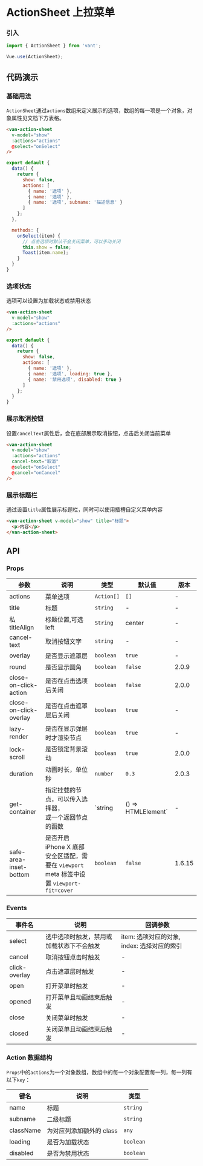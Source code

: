 # ActionSheet 上拉菜单

### 引入
``` javascript
import { ActionSheet } from 'vant';

Vue.use(ActionSheet);
```

## 代码演示

### 基础用法

`ActionSheet`通过`actions`数组来定义展示的选项，数组的每一项是一个对象，对象属性见文档下方表格。

```html
<van-action-sheet
  v-model="show"
  :actions="actions"
  @select="onSelect"
/>
```

```javascript
export default {
  data() {
    return {
      show: false,
      actions: [
        { name: '选项' },
        { name: '选项' },
        { name: '选项', subname: '描述信息' }
      ]
    };
  },

  methods: {
    onSelect(item) {
      // 点击选项时默认不会关闭菜单，可以手动关闭
      this.show = false;
      Toast(item.name);
    }
  }
}
```

### 选项状态

选项可以设置为加载状态或禁用状态

```html
<van-action-sheet
  v-model="show"
  :actions="actions"
/>
```

```javascript
export default {
  data() {
    return {
      show: false,
      actions: [
        { name: '选项' },
        { name: '选项', loading: true },
        { name: '禁用选项', disabled: true }
      ]
    };
  }
}
```

### 展示取消按钮

设置`cancelText`属性后，会在底部展示取消按钮，点击后关闭当前菜单

```html
<van-action-sheet
  v-model="show"
  :actions="actions"
  cancel-text="取消"
  @select="onSelect"
  @cancel="onCancel"
/>
```

### 展示标题栏

通过设置`title`属性展示标题栏，同时可以使用插槽自定义菜单内容

```html
<van-action-sheet v-model="show" title="标题">
  <p>内容</p>
</van-action-sheet>
```

## API

### Props

| 参数 | 说明 | 类型 | 默认值 | 版本 |
|------|------|------|------|------|
| actions | 菜单选项 | `Action[]` | `[]` | - |
| title | 标题 | `string` | - | - |
| 私titleAlign | 标题位置,可选left | `String` | center | - |
| cancel-text | 取消按钮文字 | `string` | - | - |
| overlay | 是否显示遮罩层 | `boolean` | `true` | - |
| round | 是否显示圆角 | `boolean` | `false` | 2.0.9 |
| close-on-click-action | 是否在点击选项后关闭 | `boolean` | `false` | 2.0.0 |
| close-on-click-overlay | 是否在点击遮罩层后关闭 | `boolean` | `true` | - |
| lazy-render | 是否在显示弹层时才渲染节点 | `boolean` | `true` | - |
| lock-scroll | 是否锁定背景滚动 | `boolean` | `true` | 2.0.0 |
| duration | 动画时长，单位秒 | `number` | `0.3` | 2.0.3 |
| get-container | 指定挂载的节点，可以传入选择器，<br>或一个返回节点的函数 | `string | () => HTMLElement` | - | - |
| safe-area-inset-bottom | 是否开启 iPhone X 底部安全区适配，需要在 `viewport` meta 标签中设置 `viewport-fit=cover` | `boolean` | `false` | 1.6.15 |

### Events

| 事件名 | 说明 | 回调参数 |
|------|------|------|
| select | 选中选项时触发，禁用或加载状态下不会触发 | item: 选项对应的对象, index: 选择对应的索引 |
| cancel | 取消按钮点击时触发 | - |
| click-overlay | 点击遮罩层时触发 | - |
| open | 打开菜单时触发 | - |
| opened | 打开菜单且动画结束后触发 | - |
| close | 关闭菜单时触发 | - |
| closed | 关闭菜单且动画结束后触发 | - |

### Action 数据结构

`Props`中的`actions`为一个对象数组，数组中的每一个对象配置每一列，每一列有以下`key`：

| 键名 | 说明 | 类型 |
|------|------|------|
| name | 标题 | `string` |
| subname | 二级标题 | `string` |
| className | 为对应列添加额外的 class | `any` |
| loading | 是否为加载状态 | `boolean` |
| disabled | 是否为禁用状态 | `boolean` |
